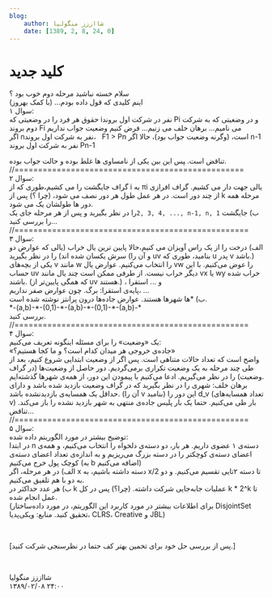 ```yaml
---
blog:
    author: شااززز منگولیا
    date: [1389, 2, 8, 24, 0]
---
```

# کلید جدید

<div class="cnt">
سلام خسته نباشید مرحله دوم خوب بود ؟<br/>اینم کلیدی که قول داده بودم... (با کمک بهروز)<br/>سوال ۱:<br/>حقوق هر فرد را در وضعیتی که iنفر در شرکت اول بروند Pi و در وضعیتی که به شرکت دوم بروند Fi می نامیم... برهان خلف می زنیم... فرض کنیم وضعیت جواب نداریم<br/>اگر nنفر به شرکت اول بروند،   F1 &gt; Pn است، (وگرنه وضعیت جواب بود)، ‌حالا اگر n-1 نفر به شرکت اول بروند Pn-1 <p>تناقض است. ‍‍‍پس این بین یکی از نامساوی ها غلط بوده و حالت جواب بوده.<br/>//=================================================<br/>سوال ۲:<br/>گراف جایگشت را می کشیم،‌طوری که از i به πi یالی جهت دار می کشیم. گراف افرازی از چند دور است. در هر عمل طول هر دور نصف می شود، (چرا ؟) پس از k مرحله همه دور ها طولشان یک می شود.<br/>ب) جایگشت <code dir="ltr">2, 3, 4, ..., n-1, n, 1</code>را در نظر بگیرید و پس از هر مرحله جای یک را بررسی کنید...<br/>//==================================================<br/>سوال ۳:<br/>الف) درخت را از یک راس آویزان می کنیم،‌حالا پایین ترین یال خراب (یالی که عوارض دو سرش یکسان شده اند) را در نظر بگیرید (و آن را uv بنامید، طوری که u پدر v باشد.) یکی از بچه‌های v مانند w را انتخاب می‌کنیم. عوارض یال vw را عوض می‌کنیم. با این حساب uv دیگر خراب نیست. از طرفی ممکن است چند یال مانند vx یا wy خراب شده باشند. (که همگی پایین‌تر از uv هستند.) ، و ... استقرا<br/>پایه‌ی استقرا: برگ. چون عوارض صفر نداریم، ...<br/>ب) *ها شهرها هستند. عوارض جاده‌ها درون پرانتز نوشته شده است.<br/>*-(a,b)-*-(0,1)-*-(a,b)-*-(0,1)-*-(a,b)-*<br/>بررسی کنید.<br/>//==================================================<br/>سوال ۴:<br/>یک «وضعیت» را برای مسئله اینگونه تعریف می‌کنیم:<br/>«جاده‌ی خروجی هر میدان کدام است؟ و ما کجا هستیم؟»<br/>واضح است که تعداد حالات متناهی است. پس اگر از وضعیت ابتدایی شروع کنیم، بعد از طی چند مرحله به یک وضعیت تکراری برمی‌گردیم. دور حاصل از وضعیت‌ها (در گراف وضعیت) را در نظر می‌گیریم. ادعا می‌کنیم با پیمودن این دور، از همه‌ی شهرها گذشته‌ایم.<br/>برهان خلف: شهری را در نظر بگیرید که در گراف وضعیت بازدید شده باشد و دارای حداقل یک همسایه‌ی بازدید‌نشده باشد. (آن را v بنامید) این دور را d_v (تعداد همسایه‌های v) بار طی می‌کنیم. حتما یک بار پلیس جاده‌ی منتهی به شهر بازدید نشده را باز می‌کند. تناقض...<br/>//==================================================<br/>سوال ۵:<br/>توضیح بیشتر در مورد الگوریتم داده شده:<br/>در ابتدا n دسته‌ی ۱ عضوی داریم. هر بار، دو دسته‌ی دلخواه را انتخاب می‌کنیم، و همه‌ی اعضای دسته‌ی کوچکتر را در دسته بزرگ می‌ریزیم و به اندازه‌ی تعداد اعضای دسته‌ی کوچک پول خرج می‌کنیم (به b اضافه می‌کنیم)<br/>الف) در هر مرحله، اگر x دسته داشته باشیم، به x/2 تا دسته ۲تایی تقسیم می‌کنیم. و دو به دو با هم تلفیق می‌کنیم.<br/>ب) هر عدد حداکثر در k عملیات جابه‌جایی شرکت داشته. (چرا؟) پس در کل k * 2^k تا عمل انجام شده.<br/>(برای اطلاعات بیشتر در مورد کاربرد این الگوریتم، در مورد داده‌ساختار DisjointSet تحقیق کنید. منابع: ویکی‌پدیا، CLRS، Creative و JBL)</p>
<p><br/></p>
<p>[پس از بررسی حل خود برای تخمین بهتر کف حتما در نظرسنجی شرکت کنید.]</p>
<p><br/></p>
</div>

<div class="blog-info">
    <div class="blog-author">شااززز منگولیا</div>
    <div class="blog-date">۱۳۸۹/۰۲/۰۸ ۲۴:۰۰</div>
</div>

